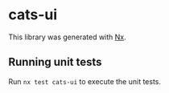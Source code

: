 # cats-ui

This library was generated with [Nx](https://nx.dev).

## Running unit tests

Run `nx test cats-ui` to execute the unit tests.
